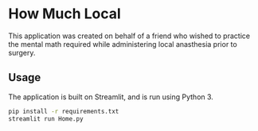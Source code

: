 # How Much Local
This application was created on behalf of a friend who wished to practice the mental math required while administering
local anasthesia prior to surgery.

## Usage
The application is built on Streamlit, and is run using Python 3.
```bash
pip install -r requirements.txt
streamlit run Home.py
```
